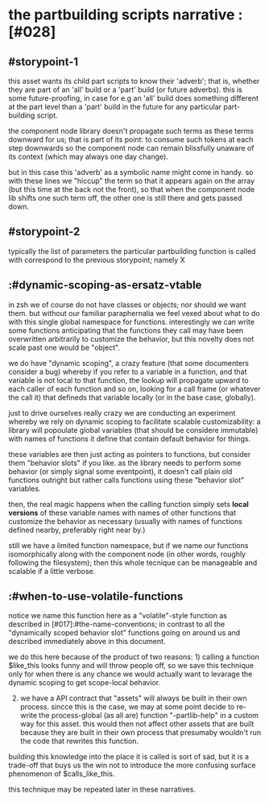 # the partbuilding scripts narrative :[#028]


## #storypoint-1

this asset wants its child part scripts to know their 'adverb'; that is,
whether they are part of an 'all' build or a 'part' build (or future adverbs).
this is some future-proofing, in case for e.g an 'all' build does something
different at the part level than a 'part' build in the future for any
particular part-building script.

the component node library doesn't propagate such terms as these terms
downward for us; that is part of its point: to consume such tokens at each
step downwards so the component node can remain blissfully unaware of its
context (which may always one day change).

but in this case this 'adverb' as a symbolic name might come in handy. so
with these lines we "hiccup" the term so that it appears again on the array
(but this time at the back not the front), so that when the component node
lib shifts one such term off, the other one is still there and gets passed
down.


## #storypoint-2

typically the list of parameters the particular partbuilding function is
called with correspond to the previous storypoint; namely X



## :#dynamic-scoping-as-ersatz-vtable

in zsh we of course do not have classes or objects; nor should we want them.
but without our familiar paraphernalia we feel vexed about what to do with
this single global namespace for functions. interestingly we can write some
functions anticipating that the functions they call may have been overwritten
arbitrarily to customize the behavior, but this novelty does not scale past
one would be "object".

we do have "dynamic scoping", a crazy feature (that some documenters consider
a bug) whereby if you refer to a variable in a function, and that variable is
not local to that function, the lookup will propagate upward to each caller
of each function and so on, looking for a call frame (or whatever the call
it) that defineds that variable locally (or in the base case, globally).

just to drive ourselves really crazy we are conducting an experiment whereby
we rely on dynamic scoping to facilitate scalable customizability: a library
will popoulate global variables (that should be considere immutable) with
names of functions it define that contain default behavior for things.

these variables are then just acting as pointers to functions, but consider
them "behavior slots" if you like. as the library needs to perform some
behavior (or simply signal some eventpoint), it doesn't call plain old
functions outright but rather calls functions using these "behavior slot"
variables.

then, the real magic happens when the calling function simply sets **local
versions** of these variable names with names of other functions that
customize the behavior as necessary (usually with names of functions defined
nearby, preferably right near by.)

still we have a limited function namespace, but if we name our functions
isomorphically along with the component node (in other words, roughly
following the filesystem); then this whole tecnique can be manageable
and scalable if a little verbose.


## :#when-to-use-volatile-functions

notice we name this function here as a "volatile"-style function as described
in [#017]:#the-name-conventions; in contrast to all the "dynamically scoped
behavior slot" functions going on around us and described immediately above
in this document.

we do this here because of the product of two reasons: 1) calling a function
$like_this looks funny and will throw people off, so we save this technique
only for when there is any chance we would actually want to levarage the
dynamic scoping to get scope-local behavior.

2) we have a API contract that "assets" will always be built in their own
process. sincce this is the case, we may at some point decide to re-write
the process-global (as all are) function "-partlib-help" in a custom way
for this asset. this would then not affect other assets that are built because
they are built in their own process that presumaby wouldn't run the code that
rewrites this function.

building this knowledge into the place it is called is sort of sad, but it
is a trade-off that buys us the win not to introduce the more confusing
surface phenomenon of $calls_like_this.

this technique may be repeated later in these narratives.
